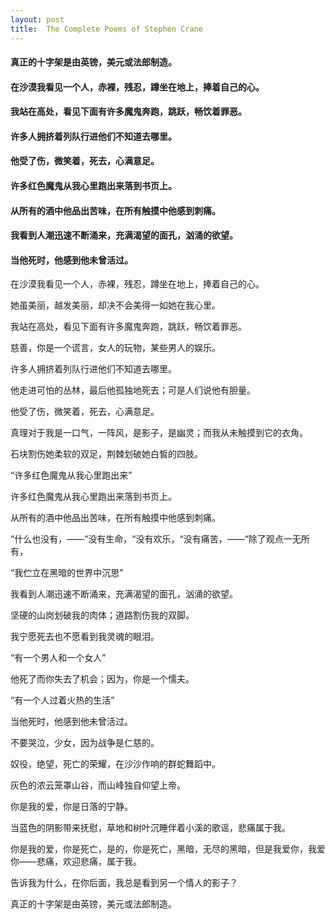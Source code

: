 ```yaml
---
layout: post
title:  The Complete Poems of Stephen Crane
---
```

#### 真正的十字架是由英镑，美元或法郎制造。
#### 在沙漠我看见一个人，赤裸，残忍，蹲坐在地上，捧着自己的心。
#### 我站在高处，看见下面有许多魔鬼奔跑，跳跃，畅饮着罪恶。
#### 许多人拥挤着列队行进他们不知道去哪里。
#### 他受了伤，微笑着，死去，心满意足。
#### 许多红色魔鬼从我心里跑出来落到书页上。
#### 从所有的酒中他品出苦味，在所有触摸中他感到刺痛。
#### 我看到人潮迅速不断涌来，充满渴望的面孔，汹涌的欲望。
#### 当他死时，他感到他未曾活过。
<!-- more -->
在沙漠我看见一个人，赤裸，残忍，蹲坐在地上，捧着自己的心。

她虽美丽，越发美丽，却决不会美得一如她在我心里。

我站在高处，看见下面有许多魔鬼奔跑，跳跃，畅饮着罪恶。

慈善，你是一个谎言，女人的玩物，某些男人的娱乐。

许多人拥挤着列队行进他们不知道去哪里。

他走进可怕的丛林，最后他孤独地死去；可是人们说他有胆量。

他受了伤，微笑着，死去，心满意足。

真理对于我是一口气，一阵风，是影子，是幽灵；而我从未触摸到它的衣角。

石块割伤她柔软的双足，荆棘划破她白皙的四肢。

“许多红色魔鬼从我心里跑出来”

许多红色魔鬼从我心里跑出来落到书页上。

从所有的酒中他品出苦味，在所有触摸中他感到刺痛。

“什么也没有，——“没有生命，“没有欢乐，“没有痛苦，——“除了观点一无所有，

“我伫立在黑暗的世界中沉思”

我看到人潮迅速不断涌来，充满渴望的面孔，汹涌的欲望。

坚硬的山岗划破我的肉体；道路割伤我的双脚。

我宁愿死去也不愿看到我灵魂的眼泪。

“有一个男人和一个女人”

他死了而你失去了机会；因为，你是一个懦夫。

“有一个人过着火热的生活”

当他死时，他感到他未曾活过。

不要哭泣，少女，因为战争是仁慈的。

奴役，绝望，死亡的荣耀，在沙沙作响的群蛇舞蹈中。

灰色的浓云笼罩山谷，而山峰独自仰望上帝。

你是我的爱，你是日落的宁静。

当蓝色的阴影带来抚慰，草地和树叶沉睡伴着小溪的歌谣，悲痛属于我。

你是我的爱，你是死亡，是的，你是死亡，黑暗，无尽的黑暗，但是我爱你，我爱你——悲痛，欢迎悲痛，属于我。

告诉我为什么，在你后面，我总是看到另一个情人的影子？

真正的十字架是由英镑，美元或法郎制造。